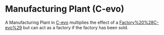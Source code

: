 # Manufacturing Plant (C-evo)

A Manufacturing Plant in [C-evo](C-evo) multiplies the effect of a [Factory%20%28C-evo%29](Factory) but can act as a factory if the factory has been sold.